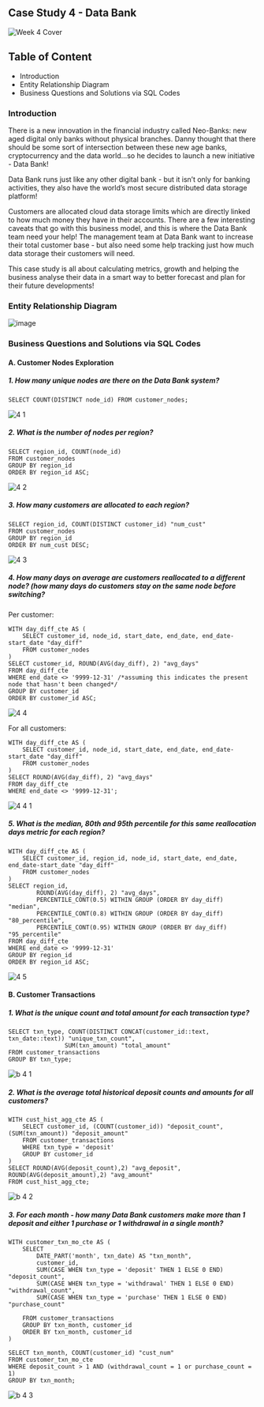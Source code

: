 ## Case Study 4 - Data Bank 

![Week 4 Cover](https://github.com/lanhoang82/8-Week-SQL-Challenge/assets/47191803/df853fc2-ad58-42fe-8270-3febc44e7f79)

## Table of Content
- Introduction
- Entity Relationship Diagram
- Business Questions and Solutions via SQL Codes

### Introduction

There is a new innovation in the financial industry called Neo-Banks: new aged digital only banks without physical branches. Danny thought that there should be some sort of intersection between these new age banks, cryptocurrency and the data world…so he decides to launch a new initiative - Data Bank!

Data Bank runs just like any other digital bank - but it isn’t only for banking activities, they also have the world’s most secure distributed data storage platform!

Customers are allocated cloud data storage limits which are directly linked to how much money they have in their accounts. There are a few interesting caveats that go with this business model, and this is where the Data Bank team need your help! The management team at Data Bank want to increase their total customer base - but also need some help tracking just how much data storage their customers will need.

This case study is all about calculating metrics, growth and helping the business analyse their data in a smart way to better forecast and plan for their future developments!

### Entity Relationship Diagram
![image](https://github.com/lanhoang82/8-Week-SQL-Challenge/assets/47191803/ce77c552-297e-41d9-acb1-aae6cb5e4a8e)


### Business Questions and Solutions via SQL Codes

#### A. Customer Nodes Exploration

##### 1. How many unique nodes are there on the Data Bank system?

```
SELECT COUNT(DISTINCT node_id) FROM customer_nodes;
```

![4 1](https://github.com/lanhoang82/8-Week-SQL-Challenge/assets/47191803/01ad8dcb-de1c-4a82-afd4-e3e6a1a5a833)

##### 2. What is the number of nodes per region? 

```
SELECT region_id, COUNT(node_id)
FROM customer_nodes
GROUP BY region_id
ORDER BY region_id ASC;
```
![4 2](https://github.com/lanhoang82/8-Week-SQL-Challenge/assets/47191803/ad4c3a85-8261-4759-bd0d-2ca9a83525f1)


##### 3. How many customers are allocated to each region?

```
SELECT region_id, COUNT(DISTINCT customer_id) "num_cust"
FROM customer_nodes
GROUP BY region_id
ORDER BY num_cust DESC;
```
![4 3](https://github.com/lanhoang82/8-Week-SQL-Challenge/assets/47191803/df6f2938-367d-4e21-bc44-762464dd2ce9)

##### 4. How many days on average are customers reallocated to a different node? (how many days do customers stay on the same node before switching?

Per customer:
```
WITH day_diff_cte AS (
	SELECT customer_id, node_id, start_date, end_date, end_date-start_date "day_diff"
	FROM customer_nodes
)
SELECT customer_id, ROUND(AVG(day_diff), 2) "avg_days"
FROM day_diff_cte
WHERE end_date <> '9999-12-31' /*assuming this indicates the present node that hasn't been changed*/
GROUP BY customer_id
ORDER BY customer_id ASC;
```
![4 4](https://github.com/lanhoang82/8-Week-SQL-Challenge/assets/47191803/2bfd0862-1fe8-46c5-9034-c4c2ec2f797f)

For all customers:

```
WITH day_diff_cte AS (
	SELECT customer_id, node_id, start_date, end_date, end_date-start_date "day_diff"
	FROM customer_nodes
)
SELECT ROUND(AVG(day_diff), 2) "avg_days"
FROM day_diff_cte
WHERE end_date <> '9999-12-31';
 ```
![4 4 1](https://github.com/lanhoang82/8-Week-SQL-Challenge/assets/47191803/fbbd07c7-5993-40a8-922f-e5542ef8d40c)


##### 5. What is the median, 80th and 95th percentile for this same reallocation days metric for each region?

```
WITH day_diff_cte AS (
	SELECT customer_id, region_id, node_id, start_date, end_date, end_date-start_date "day_diff"
	FROM customer_nodes
)
SELECT region_id, 
		ROUND(AVG(day_diff), 2) "avg_days", 
		PERCENTILE_CONT(0.5) WITHIN GROUP (ORDER BY day_diff) "median",
		PERCENTILE_CONT(0.8) WITHIN GROUP (ORDER BY day_diff) "80_percentile",
		PERCENTILE_CONT(0.95) WITHIN GROUP (ORDER BY day_diff) "95_percentile"
FROM day_diff_cte
WHERE end_date <> '9999-12-31' 
GROUP BY region_id
ORDER BY region_id ASC;
```
![4 5](https://github.com/lanhoang82/8-Week-SQL-Challenge/assets/47191803/ced596e7-01a0-419b-8f9b-ca93291984e4)

#### B. Customer Transactions
##### 1. What is the unique count and total amount for each transaction type?

```
SELECT txn_type, COUNT(DISTINCT CONCAT(customer_id::text, txn_date::text)) "unique_txn_count",
				SUM(txn_amount) "total_amount"
FROM customer_transactions
GROUP BY txn_type;
```
![b 4 1](https://github.com/lanhoang82/8-Week-SQL-Challenge/assets/47191803/770d6ca4-2af3-43de-af32-f59761114aef)


##### 2. What is the average total historical deposit counts and amounts for all customers?

```
WITH cust_hist_agg_cte AS (
	SELECT customer_id, (COUNT(customer_id)) "deposit_count", (SUM(txn_amount)) "deposit_amount"
	FROM customer_transactions
	WHERE txn_type = 'deposit'
	GROUP BY customer_id
)
SELECT ROUND(AVG(deposit_count),2) "avg_deposit", ROUND(AVG(deposit_amount),2) "avg_amount"
FROM cust_hist_agg_cte;
```

![b 4 2](https://github.com/lanhoang82/8-Week-SQL-Challenge/assets/47191803/8b9536ba-2c52-44d3-85eb-8f7329400481)

##### 3. For each month - how many Data Bank customers make more than 1 deposit and either 1 purchase or 1 withdrawal in a single month?

```
WITH customer_txn_mo_cte AS (
	SELECT 
		DATE_PART('month', txn_date) AS "txn_month",
		customer_id,
		SUM(CASE WHEN txn_type = 'deposit' THEN 1 ELSE 0 END) "deposit_count",
		SUM(CASE WHEN txn_type = 'withdrawal' THEN 1 ELSE 0 END) "withdrawal_count",
		SUM(CASE WHEN txn_type = 'purchase' THEN 1 ELSE 0 END) "purchase_count"
		
	FROM customer_transactions
	GROUP BY txn_month, customer_id
	ORDER BY txn_month, customer_id
)

SELECT txn_month, COUNT(customer_id) "cust_num"
FROM customer_txn_mo_cte
WHERE deposit_count > 1 AND (withdrawal_count = 1 or purchase_count = 1)		
GROUP BY txn_month;
```

![b 4 3](https://github.com/lanhoang82/8-Week-SQL-Challenge/assets/47191803/3c9652af-1394-40be-8df4-96b6c88aa339)
